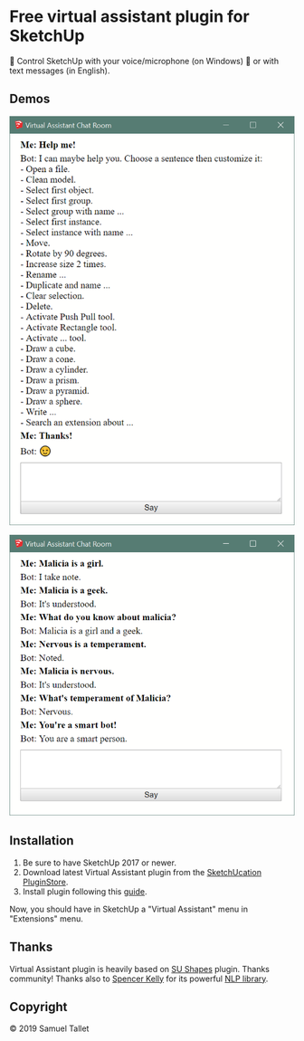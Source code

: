 # Free virtual assistant plugin for SketchUp

🎤 Control SketchUp with your voice/microphone (on Windows) 💬 or with text messages (in English).

Demos
-----

![VAT Plugin Chat Demo #1](https://raw.githubusercontent.com/SamuelTS/SketchUp-Virtual-Assistant-Plugin/master/docs/chat_demo_1.png)

![VAT Plugin Chat Demo #2](https://raw.githubusercontent.com/SamuelTS/SketchUp-Virtual-Assistant-Plugin/master/docs/chat_demo_2.png)

Installation
------------

1. Be sure to have SketchUp 2017 or newer.
2. Download latest Virtual Assistant plugin from the [SketchUcation PluginStore](https://sketchucation.com/plugin/2270-virtual_assistant).
3. Install plugin following this [guide](https://help.sketchup.com/article/3000263).

Now, you should have in SketchUp a "Virtual Assistant" menu in "Extensions" menu.

Thanks
------

Virtual Assistant plugin is heavily based on [SU Shapes](https://github.com/SketchUp/sketchup-shapes) plugin. Thanks community! Thanks also to [Spencer Kelly](https://github.com/spencermountain) for its powerful [NLP library](http://compromise.cool/).

Copyright
---------

© 2019 Samuel Tallet
